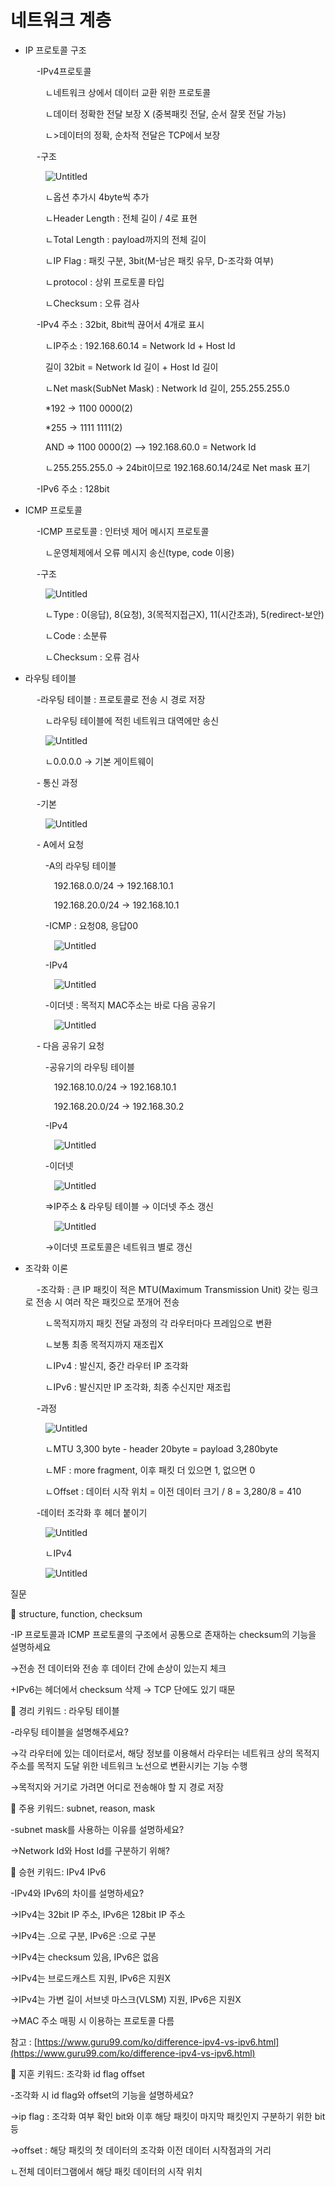 # 네트워크 계층

- IP 프로토콜 구조
    
   &emsp; -IPv4프로토콜
    
   &emsp;&emsp; ㄴ네트워크 상에서 데이터 교환 위한 프로토콜
    
   &emsp;&emsp; ㄴ데이터 정확한 전달 보장 X (중복패킷 전달, 순서 잘못 전달 가능)
    
   &emsp;&emsp; ㄴ>데이터의 정확, 순차적 전달은 TCP에서 보장
    
   &emsp; -구조
    
   &emsp;&emsp; ![Untitled](Untitled.png)
    
   &emsp;&emsp; ㄴ옵션 추가시 4byte씩 추가
    
   &emsp;&emsp; ㄴHeader Length : 전체 길이 / 4로 표현
    
   &emsp;&emsp; ㄴTotal Length : payload까지의 전체 길이
    
   &emsp;&emsp; ㄴIP Flag : 패킷 구분, 3bit(M-남은 패킷 유무, D-조각화 여부)
    
   &emsp;&emsp; ㄴprotocol : 상위 프로토콜 타입
    
   &emsp;&emsp; ㄴChecksum : 오류 검사
    
   &emsp; -IPv4 주소 : 32bit, 8bit씩 끊어서 4개로 표시
    
   &emsp;&emsp; ㄴIP주소 : 192.168.60.14 = Network Id + Host Id
    
   &emsp;&emsp; 길이 32bit = Network Id 길이 + Host Id 길이
    
   &emsp;&emsp; ㄴNet mask(SubNet Mask) : Network Id 길이, 255.255.255.0
    
   &emsp;&emsp; *192 → 1100 0000(2)
    
   &emsp;&emsp; *255 → 1111 1111(2)
    
   &emsp;&emsp; AND ⇒ 1100 0000(2) —> 192.168.60.0 = Network Id
    
   &emsp;&emsp; ㄴ255.255.255.0 → 24bit이므로 192.168.60.14/24로 Net mask 표기
    
   &emsp; -IPv6 주소 : 128bit
    
- ICMP 프로토콜
    
   &emsp; -ICMP 프로토콜 : 인터넷 제어 메시지 프로토콜
    
   &emsp;&emsp; ㄴ운영체제에서 오류 메시지 송신(type, code 이용)
    
   &emsp; -구조
    
   &emsp;&emsp; ![Untitled](Untitled1.png)
    
   &emsp;&emsp; ㄴType : 0(응답), 8(요청), 3(목적지접근X), 11(시간초과), 5(redirect-보안)
    
   &emsp;&emsp; ㄴCode : 소분류
    
   &emsp;&emsp; ㄴChecksum : 오류 검사
    
- 라우팅 테이블
    
   &emsp; -라우팅 테이블 : 프로토콜로 전송 시 경로 저장
    
   &emsp;&emsp; ㄴ라우팅 테이블에 적힌 네트워크 대역에만 송신
    
   &emsp;&emsp; ![Untitled](Untitled2.png)
    
   &emsp;&emsp; ㄴ0.0.0.0 → 기본 게이트웨이
    
   &emsp; - 통신 과정
        
   &emsp;     -기본
        
   &emsp;&emsp;     ![Untitled](Untitled3.png)
        
   &emsp;     - A에서 요청
            
   &emsp;&emsp;         -A의 라우팅 테이블
            
   &emsp;&emsp;&emsp;         192.168.0.0/24 → 192.168.10.1
            
   &emsp;&emsp;&emsp;         192.168.20.0/24 → 192.168.10.1
            
   &emsp;&emsp;         -ICMP : 요청08, 응답00
            
   &emsp;&emsp;&emsp;         ![Untitled](Untitled4.png)
            
   &emsp;&emsp;         -IPv4
            
   &emsp;&emsp;&emsp;         ![Untitled](Untitled5.png)
            
   &emsp;&emsp;         -이더넷 : 목적지 MAC주소는 바로 다음 공유기
            
   &emsp;&emsp;&emsp;         ![Untitled](Untitled6.png)
            
   &emsp;     - 다음 공유기 요청
            
   &emsp;&emsp;         -공유기의 라우팅 테이블
            
   &emsp;&emsp;&emsp;         192.168.10.0/24 → 192.168.10.1
            
   &emsp;&emsp;&emsp;         192.168.20.0/24 → 192.168.30.2
            
   &emsp;&emsp;         -IPv4
            
   &emsp;&emsp;&emsp;         ![Untitled](Untitled7.png)
            
   &emsp;&emsp;         -이더넷
            
   &emsp;&emsp;&emsp;         ![Untitled](Untitled8.png)
            
   &emsp;&emsp;         ⇒IP주소 & 라우팅 테이블 → 이더넷 주소 갱신
            
   &emsp;&emsp;&emsp;         ![Untitled](Untitled9.png)
            
        
   &emsp;&emsp;     →이더넷 프로토콜은 네트워크 별로 갱신
        
- 조각화 이론
    
   &emsp; -조각화 : 큰 IP 패킷이 적은 MTU(Maximum Transmission Unit) 갖는 링크로 전송 시 여러 작은 패킷으로 쪼개어 전송
    
   &emsp;&emsp; ㄴ목적지까지 패킷 전달 과정의 각 라우터마다 프레임으로 변환
    
   &emsp;&emsp; ㄴ보통 최종 목적지까지 재조립X
    
   &emsp;&emsp; ㄴIPv4 : 발신지, 중간 라우터 IP 조각화
    
   &emsp;&emsp; ㄴIPv6 : 발신지만 IP 조각화, 최종 수신지만 재조립
    
   &emsp; -과정
    
   &emsp;&emsp; ![Untitled](Untitled10.png)
    
   &emsp;&emsp; ㄴMTU 3,300 byte - header 20byte = payload 3,280byte
    
   &emsp;&emsp; ㄴMF : more fragment, 이후 패킷 더 있으면 1, 없으면 0
    
   &emsp;&emsp; ㄴOffset : 데이터 시작 위치 = 이전 데이터 크기 / 8 = 3,280/8 = 410
    
   &emsp; -데이터 조각화 후 헤더 붙이기
    
   &emsp;&emsp; ![Untitled](Untitled11.png)
    
   &emsp;&emsp; ㄴIPv4
    
   &emsp;&emsp; ![Untitled](Untitled12.png)
    

질문

🚨 structure, function, checksum

-IP 프로토콜과 ICMP 프로토콜의 구조에서 공통으로 존재하는 checksum의 기능을 설명하세요

→전송 전 데이터와 전송 후 데이터 간에 손상이 있는지 체크

+IPv6는 헤더에서 checksum 삭제 → TCP 단에도 있기 때문

🚨 경리 키워드 : 라우팅 테이블

-라우팅 테이블을 설명해주세요?

→각 라우터에 있는 데이터로서, 해당 정보를 이용해서 라우터는 네트워크 상의 목적지 주소를 목적지 도달 위한 네트워크 노선으로 변환시키는 기능 수행

→목적지와 거기로 가려면 어디로 전송해야 할 지 경로 저장

🚨 주용 키워드: subnet, reason, mask

-subnet mask를 사용하는 이유를 설명하세요?

→Network Id와 Host Id를 구분하기 위해?

🚨 승현 키워드: IPv4 IPv6

-IPv4와 IPv6의 차이를 설명하세요?

→IPv4는 32bit IP 주소, IPv6은 128bit IP 주소

→IPv4는 .으로 구분, IPv6은 :으로 구분

→IPv4는 checksum 있음, IPv6은 없음

→IPv4는 브로드캐스트 지원, IPv6은 지원X

→IPv4는 가변 길이 서브넷 마스크(VLSM) 지원, IPv6은 지원X

→MAC 주소 매핑 시 이용하는 프로토콜 다름

참고 : [https://www.guru99.com/ko/difference-ipv4-vs-ipv6.html](https://www.guru99.com/ko/difference-ipv4-vs-ipv6.html)

🚨 지훈 키워드: 조각화 id flag offset

-조각화 시 id flag와 offset의 기능을 설명하세요?

→ip flag : 조각화 여부 확인 bit와 이후 해당 패킷이 마지막 패킷인지 구분하기 위한 bit 등

→offset : 해당 패킷의 첫 데이터의 조각화 이전 데이터 시작점과의 거리

ㄴ전체 데이터그램에서 해당 패킷 데이터의 시작 위치
